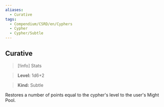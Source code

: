 ```yaml
---
aliases:
  - Curative
tags:
  - Compendium/CSRD/en/Cyphers
  - Cypher
  - Cypher/Subtle
---
```

  
    
## Curative    
>[!info] Stats    
> **Level:** 1d6+2    
> **Kind:** Subtle  
    
Restores a number of points equal to the cypher's level to the user's Might Pool.